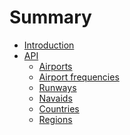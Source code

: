 # Summary

<!-- TODO: finish the docs -->

- [Introduction]()
- [API](api_docs/about.md)
  - [Airports](api_docs/airports.md)
  - [Airport frequencies](api_docs/airport_frequencies.md)
  - [Runways](api_docs/runways.md)
  - [Navaids](api_docs/navaids.md)
  - [Countries](api_docs/countries.md)
  - [Regions](api_docs/regions.md)
